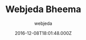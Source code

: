 ---
layout: JamstackTheme
title: Webjeda Bheema
github: https://github.com/sharu725/bheema
demo: https://webjeda.com/bheema
author: webjeda
ssg: Jekyll
date: 2016-12-08T18:01:48.000Z
description: A journal theme
stale: false
---
